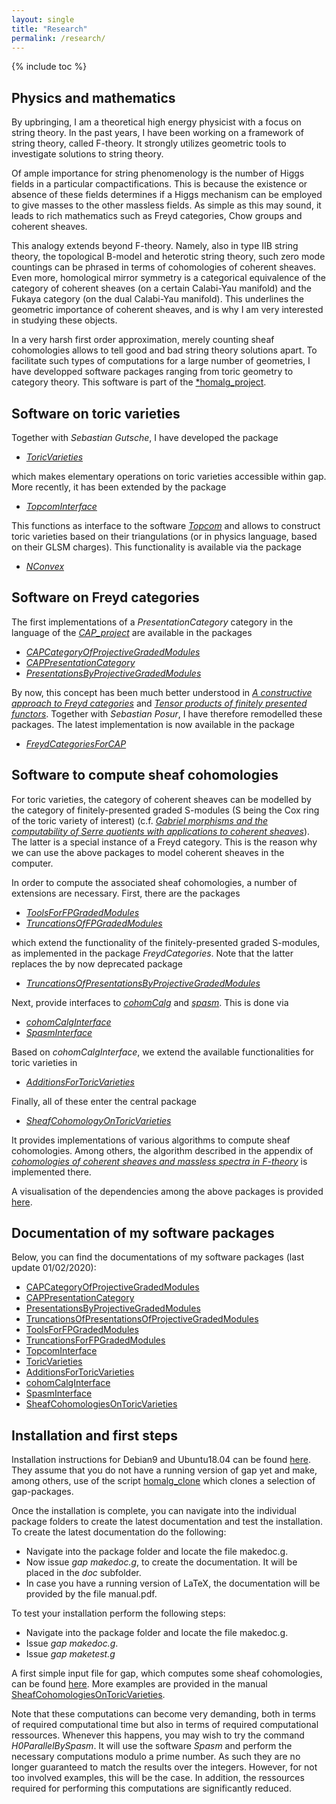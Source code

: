 ```yaml
---
layout: single
title: "Research"
permalink: /research/
---
```


{% include toc %}

## Physics and mathematics

By upbringing, I am a theoretical high energy physicist with a focus on string theory. In the past years, I have been working on a framework of string theory, called F-theory. It strongly utilizes geometric tools to investigate solutions to string theory.

Of ample importance for string phenomenology is the number of Higgs fields in a particular compactifications. This is because the existence or absence of these fields determines if a Higgs mechanism can be employed to give masses to the other massless fields. As simple as this may sound, it leads to rich mathematics such as Freyd categories, Chow groups and coherent sheaves.

This analogy extends beyond F-theory. Namely, also in type IIB string theory, the topological B-model and heterotic string theory, such zero mode countings can be phrased in terms of cohomologies of coherent sheaves. Even more, homological mirror symmetry is a categorical equivalence of the category of coherent sheaves (on a certain Calabi-Yau manifold) and the Fukaya category (on the dual Calabi-Yau manifold). This underlines the geometric importance of coherent sheaves, and is why I am very interested in studying these objects.

In a very harsh first order approximation, merely counting sheaf cohomologies allows to tell good and bad string theory solutions apart. To facilitate such types of computations for a large number of geometries, I have developped software packages ranging from toric geometry to category theory. This software is part of the [*homalg_project](https://github.com/homalg-project).


## Software on toric varieties

Together with *Sebastian Gutsche*, I have developed the package

* [*ToricVarieties*](https://github.com/homalg-project/homalg_project/tree/master/ToricVarieties)

which makes elementary operations on toric varieties accessible within gap. More recently, it has been extended by the package

* [*TopcomInterface*](https://github.com/HereAround/TopcomInterface)

This functions as interface to the software [*Topcom*](http://www.rambau.wm.uni-bayreuth.de/TOPCOM/) and allows to construct toric varieties based on their triangulations (or in physics language, based on their GLSM charges). This functionality is available via the package

* [*NConvex*](https://github.com/homalg-project/NConvex/graphs/contributors)



## Software on Freyd categories

The first implementations of a *PresentationCategory* category in the language of the [*CAP_project*](https://homalg-project.github.io/CAP_project/) are available in the packages

* [*CAPCategoryOfProjectiveGradedModules*](https://github.com/homalg-project/CAPCategoryOfProjectiveGradedModules)
* [*CAPPresentationCategory*](https://github.com/homalg-project/CAPPresentationCategory)
* [*PresentationsByProjectiveGradedModules*](https://github.com/homalg-project/PresentationsByProjectiveGradedModules)

By now, this concept has been much better understood in [*A constructive approach to Freyd categories*](https://arxiv.org/abs/1712.03492) and [*Tensor products of finitely presented functors*](https://arxiv.org/abs/1909.00172). Together with *Sebastian Posur*, I have therefore remodelled these packages. The latest implementation is now available in the package

* [*FreydCategoriesForCAP*](https://github.com/homalg-project/CAP_project/tree/master/FreydCategoriesForCAP)



## Software to compute sheaf cohomologies

For toric varieties, the category of coherent sheaves can be modelled by the category of finitely-presented graded S-modules (S being the Cox ring of the toric variety of interest) (c.f. [*Gabriel morphisms and the computability of Serre quotients with applications to coherent sheaves*](https://arxiv.org/abs/1409.2028)). The latter is a special instance of a Freyd category. This is the reason why we can use the above packages to model coherent sheaves in the computer.

In order to compute the associated sheaf cohomologies, a number of extensions are necessary. First, there are the packages

* [*ToolsForFPGradedModules*](https://github.com/homalg-project/SheafCohomologyOnToricVarieties/tree/master/ToolsForFPGradedModules)
* [*TruncationsOfFPGradedModules*](https://github.com/homalg-project/SheafCohomologyOnToricVarieties/tree/master/TruncationsOfFPGradedModules)

which extend the functionality of the finitely-presented graded S-modules, as implemented in the package *FreydCategories*. Note that the latter replaces the by now deprecated package

* [*TruncationsOfPresentationsByProjectiveGradedModules*](https://github.com/homalg-project/TruncationsOfPresentationsByProjectiveGradedModules)

Next, provide interfaces to [*cohomCalg*](https://benjaminjurke.com/academia-and-research/cohomcalg) and [*spasm*](https://github.com/cbouilla/spasm). This is done via

* [*cohomCalgInterface*](https://github.com/homalg-project/SheafCohomologyOnToricVarieties/tree/master/cohomCalgInterface)
* [*SpasmInterface*](https://github.com/homalg-project/SheafCohomologyOnToricVarieties/tree/master/SpasmInterface)

Based on *cohomCalgInterface*, we extend the available functionalities for toric varieties in

* [*AdditionsForToricVarieties*](https://github.com/homalg-project/SheafCohomologyOnToricVarieties/tree/master/AdditionsForToricVarieties)

Finally, all of these enter the central package

* [*SheafCohomologyOnToricVarieties*](https://github.com/homalg-project/SheafCohomologyOnToricVarieties/tree/master/SheafCohomologyOnToricVarieties)

It provides implementations of various algorithms to compute sheaf cohomologies. Among others, the algorithm described in the appendix of [*cohomologies of coherent sheaves and massless spectra in F-theory*](https://arxiv.org/abs/1802.08860) is implemented there. 

A visualisation of the dependencies among the above packages is provided [here](/SoftwarePackages.pdf).


## Documentation of my software packages

Below, you can find the documentations of my software packages (last update 01/02/2020):

* [CAPCategoryOfProjectiveGradedModules](/CAPCategoryOfProjectiveGradedModules.pdf)
* [CAPPresentationCategory](/CAPPresentationCategory.pdf)
* [PresentationsByProjectiveGradedModules](/PresentationsByProjectiveGradedModules.pdf)
* [TruncationsOfPresentationsOfProjectiveGradedModules](/TruncationsOfPresentationsOfProjectiveGradedModules.pdf)
* [ToolsForFPGradedModules](/ToolsForFPGradedModules.pdf)
* [TruncationsForFPGradedModules](/TruncationsForFPGradedModules.pdf)
* [TopcomInterface](/TopcomInterface.pdf)
* [ToricVarieties](/ToricVarieties.pdf)
* [AdditionsForToricVarieties](/AdditionsForToricVarieties.pdf)
* [cohomCalgInterface](/cohomCalgInterface.pdf)
* [SpasmInterface](/SpasmInterface.pdf)
* [SheafCohomologiesOnToricVarieties](/SheafCohomologiesOnToricVarieties.pdf)


## Installation and first steps

Installation instructions for Debian9 and Ubuntu18.04 can be found [here](/Instructions.txt). They assume that you do not have a running version of gap yet and make, among others, use of the script [homalg_clone](/homalg_clone.sh) which clones a selection of gap-packages.

Once the installation is complete, you can navigate into the individual package folders to create the latest documentation and test the installation. To create the latest documentation do the following:

* Navigate into the package folder and locate the file makedoc.g.
* Now issue *gap makedoc.g*, to create the documentation. It will be placed in the *doc* subfolder.
* In case you have a running version of LaTeX, the documentation will be provided by the file manual.pdf.

To test your installation perform the following steps:

* Navigate into the package folder and locate the file makedoc.g.
* Issue *gap makedoc.g*.
* Issue *gap maketest.g*

A first simple input file for gap, which computes some sheaf cohomologies, can be found [here](/example.gi). More examples are provided in the manual [SheafCohomologiesOnToricVarieties](/SheafCohomologiesOnToricVarieties.pdf).

Note that these computations can become very demanding, both in terms of required computational time but also in terms of required computational ressources. Whenever this happens, you may wish to try the command *H0ParallelBySpasm*. It will use the software *Spasm* and perform the necessary computations modulo a prime number. As such they are no longer guaranteed to match the results over the integers. However, for not too involved examples, this will be the case. In addition, the ressources required for performing this computations are significantly reduced.

